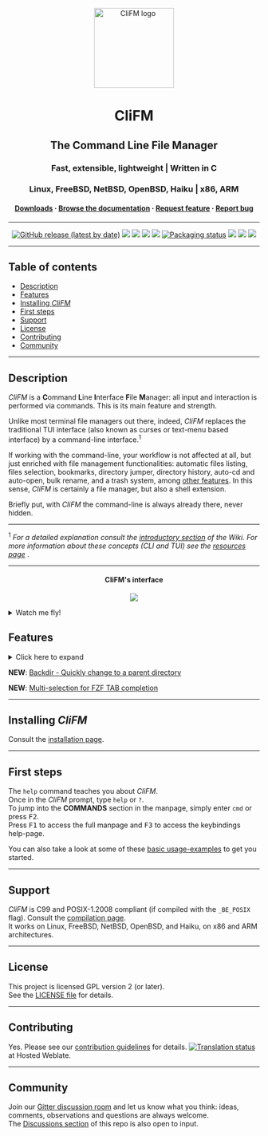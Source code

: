 <p align="center">
	<a href="https://github.com/leo-arch/clifm">
		<img src="images/logo/256x256c.png" alt="CliFM logo" width="160" height="160">
	</a>
</p>
<h1 align="center">CliFM</h1>
<h2 align="center">The Command Line File Manager</h2>
<h3 align="center">Fast, extensible, lightweight | Written in C</h3>
<h3 align="center">Linux, FreeBSD, NetBSD, OpenBSD, Haiku | x86, ARM</h3>
<h4 align="center"><a
href="https://software.opensuse.org//download.html?project=home%3Aarchcrack&package=clifm">Downloads</a> · <a
href="https://github.com/leo-arch/clifm/wiki">Browse the documentation</a> · <a
href="https://github.com/leo-arch/clifm/blob/master/.github/ISSUE_TEMPLATE/feature-request.md">Request feature</a> · <a
href="https://github.com/leo-arch/clifm/blob/master/.github/ISSUE_TEMPLATE/bug-report.md">Report bug</a></h4>

---

<p align="center">
<a href="https://github.com/leo-arch/clifm/releases"><img alt="GitHub release (latest by date)" src="https://img.shields.io/github/v/release/leo-arch/clifm"></a>
<a href="https://github.com/leo-arch/clifm/blob/master/LICENSE"><img src="https://img.shields.io/github/license/leo-arch/clifm?color=red&style=flat"/></a>
<a><img src="https://img.shields.io/github/last-commit/leo-arch/clifm/master?color=blue&style=flat"/></a>
<a href="https://www.codacy.com/gh/leo-arch/clifm/dashboard?utm_source=github.com&amp;utm_medium=referral&amp;utm_content=leo-arch/clifm&amp;utm_campaign=Badge_Grade"><img src="https://app.codacy.com/project/badge/Grade/c2c24860fce64d2aa6ca8e1dd0981d6d"/></a>
<a href="https://github.com/leo-arch/clifm/actions/workflows/codeql-analysis.yml"><img src="https://github.com/leo-arch/clifm/actions/workflows/codeql-analysis.yml/badge.svg?branch=master"></a>
<a href="https://repology.org/project/clifm/versions"><img src="https://repology.org/badge/tiny-repos/clifm.svg" alt="Packaging status"></a>
<a href="https://en.wikipedia.org/wiki/Privacy-invasive_software"><img src="https://img.shields.io/badge/privacy-✓-green?style=flat"/></a>
<a href="https://gitter.im/leo-arch/clifm"><img src="https://img.shields.io/gitter/room/leo-arch/clifm?style=flat"/></a>
<a href="https://software.opensuse.org//download.html?project=home%3Aarchcrack&package=clifm"><img src="https://img.shields.io/badge/CD-OBS-red?logo=opensuse&logoColor=white"/></a>
<!---
<a href="https://codecov.io/gh/leo-arch/clifm"><img src="https://codecov.io/gh/leo-arch/clifm/branch/master/graph/badge.svg?token=YC3NIS180Z"/></a>
-->
</p>

---

## Table of contents
*   [Description](#description)
*   [Features](#features)
*   [Installing _CliFM_](#installing-clifm)
*   [First steps](#first-steps)
*   [Support](#support)
*   [License](#license)
*   [Contributing](#contributing)
*   [Community](#community)

---

## Description

_CliFM_ is a **C**ommand **L**ine **I**nterface **F**ile **M**anager: all input and interaction is performed via commands. This is its main feature and strength.

Unlike most terminal file managers out there, indeed, _CliFM_ replaces the traditional TUI interface (also known as curses or text-menu based interface) by a command-line interface.<sup>1</sup>

If working with the command-line, your workflow is not affected at all, but just enriched with file management functionalities: automatic files listing, files selection, bookmarks, directory jumper, directory history, auto-cd and auto-open, bulk rename, and a trash system, among [other features](#features). In this sense, _CliFM_ is certainly a file manager, but also a shell extension.

Briefly put, with _CliFM_ the command-line is always already there, never hidden.

---
<sup>1</sup> <i>For a detailed explanation consult the [introductory section](https://github.com/leo-arch/clifm/wiki/Introduction#what-is-clifm) of the Wiki. For more information about these concepts (CLI and TUI) see the [resources page](https://github.com/leo-arch/clifm/wiki/Resources#gui-tui-and-cli) </i>.

---

<h4 align="center">CliFM's interface</h4>
<p align="center"><img src="images/clifm_interface8.png"></p>

<details>
<summary>Watch me fly!</summary>

<h3 align="center"><br><i>Did I say it's fast?</i></h3>
<p align="center"><a href="https://mega.nz/embed/J8hEkCZZ#fGp0JtcDvFIWKmTc4cOp0iMrWRlbqs99THg8F7EmQWI"><img src="images/vid_thumb.png"></a></p>

Music: "Quad Machine", by [Sonic Mayhem](https://en.wikipedia.org/wiki/Sascha_Dikiciyan) \
**Note**: Icons and files preview depend on third-party software. Consult the [icons](https://github.com/leo-arch/clifm/wiki/Advanced#icons-smirk) and [files preview](https://github.com/leo-arch/clifm/wiki/Advanced#files-preview) sections.

</details>



## Features

<details>
<summary>Click here to expand</summary>

Besides common file operations such as copy, move, remove, etc., _CliFM_ provides the following features:
- Specific
  - [Really CLI-based](https://github.com/leo-arch/clifm/wiki/Introduction#main-design-and-goals). No GUI nor TUI (or curses) at all, just a command-line. 
  - It can run on the kernel built-in console and even on a SSH or any other remote session.
  - Highly compatible with old VT102-only terminal emulators (8-colors only and no Unicode support) like Rxvt and Rxvt-based ones. 
  - [High performance](https://github.com/leo-arch/clifm/wiki/Performance). With a memory footprint below 5 MiB and a disk usage of less than 1 MiB it is incredibly lightweight and fast even on really old hardware.
  - [Short (and even one-character) commands](https://github.com/leo-arch/clifm/wiki/Introduction#commands-short-summary), and [entry list numbers (ELN's)](https://github.com/leo-arch/clifm/wiki/Common-Operations) for file names. 
  - [Extended color codes](https://github.com/leo-arch/clifm/wiki/Customization#colors) for file-types and -extensions.
  - [Files counter](https://github.com/leo-arch/clifm/wiki/Introduction#interface) for directories and symlinks to directories.
- Navigation and file operations
  - [Bookmarks](https://github.com/leo-arch/clifm/wiki/Common-Operations#bookmarks).
  - [Files selection](https://github.com/leo-arch/clifm/wiki/Common-Operations#selection) (supports both glob and regular expressions and works even across multiple instances of the program).
  - [Files search](https://github.com/leo-arch/clifm/wiki/Common-Operations#searching) (supports both glob and regular expressions).
  - [copy(-as), move(-as)](https://github.com/leo-arch/clifm/wiki/Introduction#c-l-e-edit-m-md-r), [interactive rename](https://github.com/leo-arch/clifm/wiki/Introduction#c-l-e-edit-m-md-r), and [open-with](https://github.com/leo-arch/clifm/wiki/Introduction#ow-elnfilename-application) functions.
  - [_Bleach_, a built-in file names cleaner](https://github.com/leo-arch/clifm/wiki/Introduction#bb-bleach-elnfile--n)
  - [Autocommands](https://github.com/leo-arch/clifm/wiki/Specifics#autocommands)
  - [Auto-cd](https://github.com/leo-arch/clifm/wiki/Introduction#acd-autocd-on-off-status), [auto-open](https://github.com/leo-arch/clifm/wiki/Introduction#ao-auto-open-on-off-status), and [autols](https://github.com/leo-arch/clifm/wiki/Common-Operations#navigation).
  - [_Kangaroo_](https://github.com/leo-arch/clifm/wiki/Specifics#kangaroos-frecency-algorithm), a built-in directory jumper function similar to [autojump](https://github.com/wting/autojump), [z.lua](https://github.com/skywind3000/z.lua), and [zoxide](https://github.com/ajeetdsouza/zoxide).
  - [Fastback function](https://github.com/leo-arch/clifm/wiki/Introduction#fastback-function).
  - [_Lira_, a built-in resource opener](https://github.com/leo-arch/clifm/wiki/Specifics#resource-opener) (supports regular expressions and is able to discern between GUI and non-GUI environments).
  - [A built-in Freedesktop-compliant trash system](https://github.com/leo-arch/clifm/wiki/Common-Operations#trashing-files).
  - [Files filter](https://github.com/leo-arch/clifm/wiki/Advanced#files-filters).
  - [Up to eight workspaces](https://github.com/leo-arch/clifm/wiki/Specifics#workspaces).
  - [Eleven sorting methods](https://github.com/leo-arch/clifm/wiki/Introduction#st-sort-method-rev).
  - [Bulk rename](https://github.com/leo-arch/clifm/wiki/Advanced#bulk-rename).
  - [Batch links](https://github.com/leo-arch/clifm/wiki/Introduction#bl-elnfile--n).
  - [Archiving and compression](https://github.com/leo-arch/clifm/wiki/Advanced#archives) support (including Zstandard and ISO 9660).
  - [Symlinks editor](https://github.com/leo-arch/clifm/wiki/Introduction#c-l-e-edit-m-md-r).
  - Directory history map to keep in sight previous, current, and next entries in the directory history list.
- Shell
  - _[Gemini](https://github.com/leo-arch/clifm/wiki/Specifics#auto-suggestions)_, a Fish-like auto-suggestions system.
  - [TAB completion](https://github.com/leo-arch/clifm/wiki/Specifics#expansions-completions-and-suggestions).
  - [FZF mode for TAB completion](https://github.com/leo-arch/clifm/wiki/Specifics#tab-completion)
  - [Syntax highlighting](https://github.com/leo-arch/clifm/wiki/Specifics#syntax-highlighting)
  - [Warning prompt for invalid command names](https://github.com/leo-arch/clifm/wiki/Specifics/#the-warning-prompt)
  - [Fused parameters for ELN's](https://github.com/leo-arch/clifm/wiki/Introduction#fused-parameters).
  - Bash-like quoting system.
  - Shell commands execution.
  - Sequential and conditional commands execution .
  - [Directory](https://github.com/leo-arch/clifm/wiki/Introduction#b-back-h-hist-clear-eln) and [commands](https://github.com/leo-arch/clifm/wiki/Introduction/#commands-history) history.
  - [Glob and regular expressions](https://github.com/leo-arch/clifm/wiki/Advanced#wildcards-and-regex) (including inverse matching).
  - [Aliases](https://github.com/leo-arch/clifm/wiki/Customization#aliases).
  - [Logs](https://github.com/leo-arch/clifm/wiki/Introduction#log-clear-on-off-status).
  - [Prompt and profile commands](https://github.com/leo-arch/clifm/wiki/Customization#profile-and-prompt-commands) (run commands with each new prompt or at program startup).
- 3 Modes
  - Normal
  - [Stealth mode](https://github.com/leo-arch/clifm/wiki/Specifics#stealth-mode): Leave no trace on the host system. No file is read, no file is written.
  - [Light mode](https://github.com/leo-arch/clifm/wiki/Specifics#light-mode) (just in case it is not fast enough for you).
- Customization
  - [User profiles](https://github.com/leo-arch/clifm/wiki/Specifics#profiles).
  - [Customizable keyboard shortcuts](https://github.com/leo-arch/clifm/wiki/Customization#keybindings).
  - [Color schemes](https://github.com/leo-arch/clifm/wiki/Customization#colors).
  - [Bash-like prompt customization](https://github.com/leo-arch/clifm/wiki/Customization#the-prompt).
  - [Four customizable keybindings for custom plugins](https://github.com/leo-arch/clifm/wiki/Customization#keybindings).
  - [Compile features in/out](https://github.com/leo-arch/clifm/blob/master/src/README.md#compiling-features-inout).
- Misc
  - [Plugins](https://github.com/leo-arch/clifm/wiki/Advanced#plugins).
  - [Files preview](https://github.com/leo-arch/clifm/wiki/Advanced#files-preview) (via _BFG_, a native file previewer, but including support for [Ranger's scope.sh](https://github.com/ranger/ranger/blob/master/ranger/data/scope.sh) and [pistol](https://github.com/doronbehar/pistol) as well).
  - [Icons support](https://github.com/leo-arch/clifm/wiki/Advanced#icons-smirk) :smirk:.
  - [Git integration](https://github.com/leo-arch/clifm/wiki/Advanced#git-integration).
  - [Remote file systems management](https://github.com/leo-arch/clifm/wiki/Introduction#net-name-edit-m-mount-name-u-unmount-name).
  - [Easily mount/unmount storage devices](https://github.com/leo-arch/clifm/wiki/Introduction#media)
  - Unicode suppport.
  - Disk usage.
  - [CD on quit](https://github.com/leo-arch/clifm/wiki/Advanced#cd-on-quit) and [file picker](https://github.com/leo-arch/clifm/wiki/Advanced#file-picker) functions.
  - [Advanced Copy](https://github.com/jarun/advcpmv) support (just `cp` and `mv` with a nice progress bar).
  - [_Mas_, a built-in pager](https://github.com/leo-arch/clifm/wiki/Introduction#pg-pager-on-off-status) for files listing.
  - Read and list files from [STDIN (standard input)](https://github.com/leo-arch/clifm/wiki/Advanced#standard-input).

<h4 align="center"><br><i>Gemini in action</i></h4>
<p align="center"><img src="images/suggestions.gif"></a></p>

---
For a detailed explanation of each of these features, follow the corresponding links or consult the [Wiki](https://github.com/leo-arch/clifm/wiki).
</details>

**NEW**: [Backdir - Quickly change to a parent directory](https://github.com/leo-arch/clifm/wiki/Introduction#bd-name)

**NEW**: [Multi-selection for FZF TAB completion](https://github.com/leo-arch/clifm/wiki/Specifics#expansions-completions-and-suggestions)

---

## Installing _CliFM_

Consult the [installation page](https://github.com/leo-arch/clifm/wiki/Introduction#installation).

---

## First steps

The `help` command teaches you about _CliFM_. \
Once in the _CliFM_ prompt, type `help` or `?`. \
To jump into the **COMMANDS** section in the manpage, simply enter `cmd` or press <kbd>F2</kbd>. \
Press <kbd>F1</kbd> to access the full manpage and <kbd>F3</kbd> to access the keybindings help-page.

You can also take a look at some of these [basic usage-examples](https://github.com/leo-arch/clifm/wiki/Common-Operations#basic-usage-examples) to get you started.

---

## Support

_CliFM_ is C99 and POSIX-1.2008 compliant (if compiled with the `_BE_POSIX` flag). Consult the [compilation page](https://github.com/leo-arch/clifm/blob/master/src/README.md#5-compilation).\
It works on Linux, FreeBSD, NetBSD, OpenBSD, and Haiku, on x86 and ARM architectures.

---

## License
This project is licensed GPL version 2 (or later). \
See the [LICENSE file](https://github.com/leo-arch/clifm/blob/master/LICENSE) for details.

---

## Contributing
Yes. Please see our [contribution guidelines](https://github.com/leo-arch/clifm/blob/master/CONTRIBUTING.md) for details.
[![Translation status](https://hosted.weblate.org/widgets/clifm/-/clifm/svg-badge.svg)](https://hosted.weblate.org/engage/clifm/?utm_source=widget) at Hosted Weblate.

---

## Community
Join our [Gitter discussion room](https://gitter.im/leo-arch/clifm) and let us know what you think: ideas, comments, observations and questions are always welcome. \
The [Discussions section](https://github.com/leo-arch/clifm/discussions) of this repo is also open to input.
